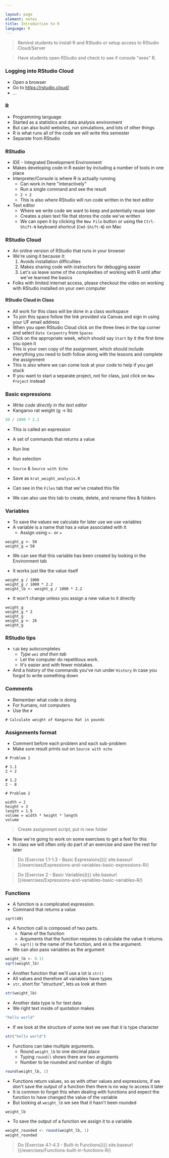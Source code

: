 ```yaml
---

layout: page
element: notes
title: Introduction to R
language: R
---
```


> Remind students to install R and RStudio or setup access to RStudio Cloud/Server

> Have students open RStudio and check to see if console "sees" R.

### Logging into RStudio Cloud

* Open a browser
* Go to https://rstudio.cloud/
* ...


### R

* Programming language
* Started as a statistics and data analysis environment
* But can also build websites, run simulations, and lots of other things
* R is what runs all of the code we will write this semester
* Separate from RStudio

### RStudio

* IDE - Integrated Development Environment
* Makes developing code in R easier by including a number of tools in one place
* Interpreter/Console is where R is actually running
    * Can work in here "interactively"
    * Run a single command and see the result
    * `2 + 2`
    * This is also where RStudio will run code written in the text editor
* Text editor
    * Where we write code we want to keep and potentially reuse later
    * Creates a plain text file that stores the code we've written
    * We can open it by clicking the `New File` button or using the `Ctrl-Shift-N` keyboard shortcut (`Cmd-Shift-N`) on Mac

### RStudio Cloud

* An online version of RStudio that runs in your browser
* We're using it because it:
  1. Avoids installation difficulties
  2. Makes sharing code with instructors for debugging easier
  3. Let's us leave some of the complexities of working with R until after we've learned the basics
* Folks with limited internet access, please checkout the video on working with RStudio installed on your own computer

#### RStudio Cloud in Class

* All work for this class will be done in a class workspace
* To join this space follow the link provided via Canvas and sign in using your UF email address
* When you open RStudio Cloud click on the three lines in the top corner and select `Data Carpentry` from `Spaces`
* Click on the appropriate week, which should say `Start` by it the first time you open it
* This is your own copy of the assignment, which should include everything you need to both follow along with the lessons and complete the assignment
* This is also where we can come look at your code to help if you get stuck
* If you want to start a separate project, not for class, just click on `New Project` instead

### Basic expressions

* _Write code directly in the text editor_
* Kangaroo rat weight (g -> lb)

```R
50 / 1000 * 2.2
```

* This is called an expression
* A set of commands that returns a value

* Run line
* Run selection
* `Source` & `Source with Echo`

* Save as `krat_weight_analysis.R`
* Can see in the `Files` tab that we've created this file 
* We can also use this tab to create, delete, and rename files & folders

### Variables

* To save the values we calculate for later use we use variables 
* A variable is a name that has a value associated with it
    * Assign using `<-` or `=`

```
weight_g <- 50
weight_g = 50
```

* We can see that this variable has been created by looking in the Environment tab

* It works just like the value itself

```
weight_g / 1000
weight_g / 1000 * 2.2
weight_lb <- weight_g / 1000 * 2.2
```

* It won't change unless you assign a new value to it directly

```
weight_g
weight_g * 2
weight_g
weight_g <- 26
weight_g
```

### RStudio tips

* `tab` key autocompletes
    * _Type `wei` and then tab_
    * Let the computer do repetitious work. 
    * It's easier and with fewer mistakes.
* And a history of the commands you've run under `History` in case you forgot to write something down

### Comments

* Remember what code is doing
* For humans, not computers
* Use the `#`

```
# Calculate weight of Kangaroo Rat in pounds
```

### Assignments format

* Comment before each problem and each sub-problem
* Make sure result prints out on `Source with echo`

```
# Problem 1

# 1.1
2 + 2

# 1.2
2 - 8

# Problem 2

width = 2
height = 3
length = 1.5
volume = width * height * length
volume
```
> Create assignment script, put in new folder

* Now we're going to work on some exercises to get a feel for this
* In class we will often only do part of an exercise and save the rest for later

> Do [Exercise 1.1-1.3 - Basic Expressions]({{ site.baseurl }}/exercises/Expressions-and-variables-basic-expressions-R/)

> Do [Exercise 2 - Basic Variables]({{ site.baseurl }}/exercises/Expressions-and-variables-basic-variables-R/)


### Functions

* A function is a complicated expression.
* Command that returns a value

```
sqrt(49)
```

* A function call is composed of two parts.
    * Name of the function
    * Arguments that the function requires to calculate the value it returns.
    * `sqrt()` is the name of the function, and `49` is the argument.
* We can also pass variables as the argument

```r
weight_lb <- 0.11
sqrt(weight_lb)
```

* Another function that we'll use a lot is `str()`
* All values and therefore all variables have types
* `str`, short for "structure", lets us look at them

```r
str(weight_lb)
```

* Another data type is for text data
* We right text inside of quotation makes

```r
"hello world"
```

* If we look at the structure of some text we see that it is type character

```r
str("hello world")
```

* Functions can take multiple arguments.
    * Round `weight_lb` to one decimal place
    * Typing `round()` shows there are two arguments
    * Number to be rounded and number of digits

```r
round(weight_lb, 1)
```

* Functions return values, so as with other values and expressions, if we don't save the output of a function then there is no way to access it later
* It is common to forget this when dealing with functions and expect the
  function to have changed the value of the variable
* But looking at `weight_lb` we see that it hasn't been rounded

```r
weight_lb
```

* To save the output of a function we assign it to a variable.

```r
weight_rounded <- round(weight_lb, 1)
weight_rounded
```


> Do [Exercise 4.1-4.3 - Built-in Functions]({{ site.baseurl }}/exercises/Functions-built-in-functions-R/)